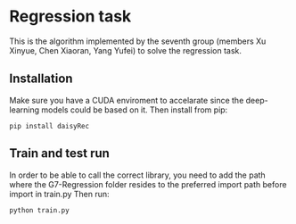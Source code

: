 # Regression task
This is the algorithm implemented by the seventh group (members Xu Xinyue, Chen Xiaoran, Yang Yufei) to solve the regression task.

## Installation
Make sure you have a CUDA enviroment to accelarate since the deep-learning models could be based on it.
Then install from pip:
```
pip install daisyRec
```

## Train and test run
In order to be able to call the correct library, you need to add the path where the G7-Regression folder resides to the preferred import path before import in train.py
Then run:
```
python train.py
```


